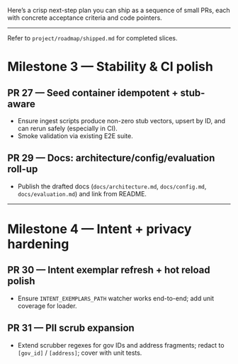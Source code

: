 Here’s a crisp next-step plan you can ship as a sequence of small PRs, each with concrete acceptance criteria and code pointers.

---

Refer to `project/roadmap/shipped.md` for completed slices.

# Milestone 3 — Stability & CI polish

## PR 27 — Seed container idempotent + stub-aware

- Ensure ingest scripts produce non-zero stub vectors, upsert by ID, and can rerun safely (especially in CI).
- Smoke validation via existing E2E suite.

## PR 29 — Docs: architecture/config/evaluation roll-up

- Publish the drafted docs (`docs/architecture.md`, `docs/config.md`, `docs/evaluation.md`) and link from README.

---

# Milestone 4 — Intent + privacy hardening

## PR 30 — Intent exemplar refresh + hot reload polish

- Ensure `INTENT_EXEMPLARS_PATH` watcher works end-to-end; add unit coverage for loader.

## PR 31 — PII scrub expansion

- Extend scrubber regexes for gov IDs and address fragments; redact to `[gov_id]` / `[address]`; cover with unit tests.
